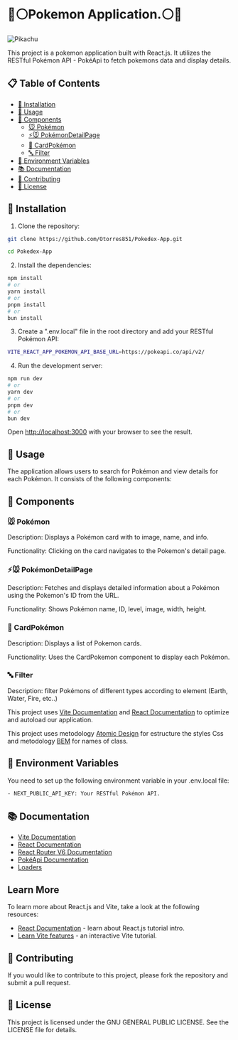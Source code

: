 # 🔴⚪Pokemon Application.⚪🔴

![Pikachu](https://raw.githubusercontent.com/PokeAPI/sprites/master/sprites/pokemon/25.png)

This project is a pokemon application built with React.js. It utilizes the RESTful Pokémon API - PokéApi to fetch pokemons data and display details.

## 📋 Table of Contents

- [🚀 Installation](#-installation)
- [📖 Usage](#-usage)
- [🧩 Components](#-components)
  - [🐭 Pokémon](#-pokémon)
  - [⚡🐭 PokémonDetailPage](#-pokémondetailpage)
  - [📜 CardPokémon](#-cardpokémon)
  - [🔤 Filter](#-filter)
- [🔧 Environment Variables](#-environment-variables)
- [📚 Documentation](#-documentation)
- [🤝 Contributing](#-contributing)
- [📜 License](#-license)

## 🚀 Installation

1. Clone the repository:

```bash
git clone https://github.com/Otorres851/Pokedex-App.git

cd Pokedex-App
```

2. Install the dependencies:

```bash
npm install
# or
yarn install
# or
pnpm install
# or
bun install
```

3. Create a ".env.local" file in the root directory and add your RESTful Pokémon API:

```bash
VITE_REACT_APP_POKEMON_API_BASE_URL=https://pokeapi.co/api/v2/
```

4. Run the development server:

```bash
npm run dev
# or
yarn dev
# or
pnpm dev
# or
bun dev
```

Open [http://localhost:3000](http://localhost:3000) with your browser to see the result.


## 📖 Usage
The application allows users to search for Pokémon and view details for each Pokémon. It consists of the following components:

## 🧩 Components

### 🐭 Pokémon
Description: Displays a Pokémon card with to image, name, and info.

Functionality: Clicking on the card navigates to the Pokemon's detail page.

### ⚡🐭 PokémonDetailPage
Description: Fetches and displays detailed information about a Pokémon using the Pokemon's ID from the URL.

Functionality: Shows Pokémon name, ID, level, image, width, height.

### 📜 CardPokémon
Description: Displays a list of Pokemon cards.

Functionality: Uses the CardPokemon component to display each Pokémon.

### 🔤 Filter
Description: filter Pokémons of different types according to element (Earth, Water, Fire, etc..) 

This project uses [Vite Documentation](https://vitejs.dev/) and [React Documentation](https://legacy.reactjs.org/docs/getting-started.html) to optimize and autoload our application.

This project uses metodology [Atomic Design](https://atomicdesign.bradfrost.com/chapter-2/) for estructure the styles Css and metodology [BEM](https://en.bem.info/) for names of class. 

## 🔧 Environment Variables
You need to set up the following environment variable in your .env.local file:

```bash
- NEXT_PUBLIC_API_KEY: Your RESTful Pokémon API.
```

## 📚 Documentation 
- [Vite Documentation](https://vitejs.dev/)
- [React Documentation](https://legacy.reactjs.org/docs/getting-started.html)
- [React Router V6 Documentation](https://reactrouter.com/en/v6.3.0/getting-started/overview)
- [PokéApi Documentation](https://pokeapi.co/)
- [Loaders](https://uiball.com/loaders/)

## Learn More

To learn more about React.js and Vite, take a look at the following resources:

- [React Documentation](https://legacy.reactjs.org/tutorial/tutorial.html) - learn about React.js tutorial intro.
- [Learn Vite features](https://es.vitejs.dev/guide/features.html) - an interactive Vite tutorial.

## 🤝 Contributing
If you would like to contribute to this project, please fork the repository and submit a pull request.

## 📜 License
This project is licensed under the GNU GENERAL PUBLIC LICENSE. See the LICENSE file for details.

